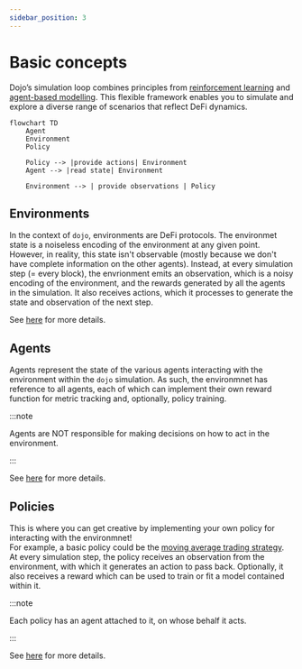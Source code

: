 ```yaml
---
sidebar_position: 3
---
```


# Basic concepts
Dojo’s simulation loop combines principles from [reinforcement learning](https://spinningup.openai.com/en/latest/spinningup/rl_intro.html#key-concepts-and-terminology) and [agent-based modelling](https://en.wikipedia.org/wiki/Agent-based_model). This flexible framework enables you to simulate and explore a diverse range of scenarios that reflect DeFi dynamics. 

```mermaid
flowchart TD
    Agent
    Environment
    Policy

    Policy --> |provide actions| Environment
    Agent --> |read state| Environment

    Environment --> | provide observations | Policy
```


## Environments
In the context of `dojo`, environments are DeFi protocols.
The environmet state is a noiseless encoding of the environment at any given point. However, in reality, this state isn't observable (mostly because we don't have complete information on the other agents). Instead, at every simulation step (= every block), the envrionment emits an observation, which is a noisy encoding of the environment, and the rewards generated by all the agents in the simulation. It also receives actions, which it processes to generate the state and observation of the next step.

See [here](./environments/Overview) for more details.

## Agents
Agents represent the state of the various agents interacting with the environment within the `dojo` simulation. As such, the environmnet has reference to all agents, each of which can implement their own reward function for metric tracking and, optionally, policy training.

:::note

Agents are NOT responsible for making decisions on how to act in the environment.

:::

See [here](./agents) for more details.

## Policies
This is where you can get creative by implementing your own policy for interacting with the environmnet!  
For example, a basic policy could be the [moving average trading strategy](https://www.investopedia.com/ask/answers/122314/how-do-i-use-moving-average-ma-create-forex-trading-strategy.asp).
At every simulation step, the policy receives an observation from the environment, with which it generates an action to pass back. Optionally, it also receives a reward which can be used to train or fit a model contained within it.

:::note

Each policy has an agent attached to it, on whose behalf it acts.

:::


See [here](./policies) for more details.

